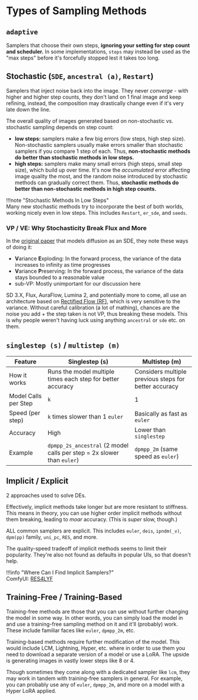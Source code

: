 # Types of Sampling Methods

## `adaptive`
Samplers that choose their own steps, **ignoring your setting for step count and scheduler.** In some implementations, `steps` may instead be used as the "max steps" before it's forcefully stopped lest it takes too long.

## Stochastic (`SDE`, `ancestral (a)`, `Restart`)
Samplers that inject noise back into the image. They never *converge* - with higher and higher step counts, they don't land on 1 final image and keep refining, instead, the composition may drastically change even if it's very late down the line.

The overall quality of images generated based on non-stochastic vs. stochastic sampling depends on step count:

- **low steps:** samplers make a few big errors (low steps, high step size). Non-stochastic samplers usually make errors smaller than stochastic samplers if you compare 1 step of each. Thus, **non-stochastic methods do better than stochastic methods in low steps.**
- **high steps:** samplers make many small errors (high steps, small step size), which build up over time. It's now the *accumulated* error affecting image quality the most, and the random noise introduced by stochastic methods can gradually correct them. Thus, **stochastic methods do better than non-stochastic methods in high step counts.**

!!!note "Stochastic Methods In Low Steps"  
    Many new stochastic methods try to incorporate the best of both worlds, working nicely even in low steps. This includes `Restart`, `er_sde`, and `seeds`.

### VP / VE: Why Stochasticity Break Flux and More
In the [original paper](https://arxiv.org/abs/2011.13456) that models diffusion as an SDE, they note these ways of doing it:

- **V**ariance **E**xploding: In the forward process, the variance of the data increases to infinity as time progresses
- **V**ariance **P**reserving: In the forward process, the variance of the data stays bounded to a reasonable value
- sub-VP: Mostly unimportant for our discussion here

SD 3.X, Flux, AuraFlow, Lumina 2, and potentially more to come, all use an architecture based on [Rectified Flow (RF)](https://arxiv.org/pdf/2209.03003), which is very sensitive to the variance. Without careful calibration (a lot of mathing), chances are the noise you add + the step taken is not VP, thus breaking these models. This is why people weren't having luck using anything `ancestral` or `sde` etc. on them.

## `singlestep (s)` / `multistep (m)`

Feature | Singlestep (s) | Multistep (m)
------ | ------ | ------
How it works | Runs the model multiple times each step for better accuracy | Considers multiple previous steps for better accuracy
Model Calls per Step | `k` | 1 
Speed (per step) | `k` times slower than 1 `euler` | Basically as fast as `euler`
Accuracy | High | Lower than `singlestep`
Example | `dpmpp_2s_ancestral` (2 model calls per step = 2x slower than `euler`)  | `dpmpp_2m` (same speed as `euler`)

## Implicit / Explicit
2 approaches used to solve DEs. 

Effectively, implicit methods take longer but are more resistant to stiffness. This means in theory, you can use higher order implicit methods without them breaking, leading to *moar* accuracy. (This is *super* slow, though.)

ALL common samplers are explicit. This includes `euler`, `deis`, `ipndm(_v)`, `dpm(pp)` family, `uni_pc`, `RES`, and more.

The quality-speed tradeoff of implicit methods seems to limit their popularity. They're also not found as defaults in popular UIs, so that doesn't help.

!!!info "Where Can I Find Implicit Samplers?"  
    ComfyUI: [RES4LYF](https://github.com/ClownsharkBatwing/RES4LYF)

## Training-Free / Training-Based

Training-free methods are those that you can use without further changing the model in some way. In other words, you can simply load the model in and use a training-free sampling method on it and it'll (probably) work. These include familiar faces like `euler`, `dpmpp_2m`, etc.

Training-based methods require further modification of the model. This would include LCM, Lightning, Hyper, etc. where in order to use them you need to download a separate version of a model or use a LoRA. The upside is generating images in vastly lower steps like 8 or 4.

Though sometimes they come along with a dedicated sampler like `lcm`, they may work in tandem with training-free samplers in general. For example, you can probably use any of `euler`, `dpmpp_2m`, and more on a model with a Hyper LoRA applied.
